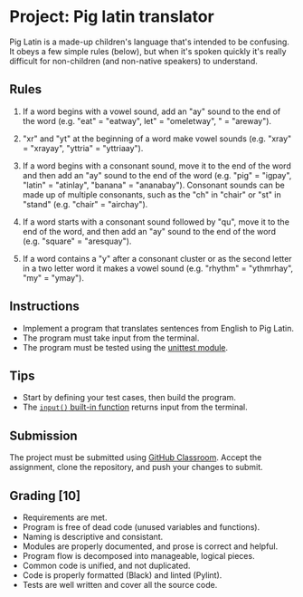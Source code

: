 # Project: Pig latin translator

Pig Latin is a made-up children's language that's intended to be
confusing. It obeys a few simple rules (below), but when it's spoken
quickly it's really difficult for non-children (and non-native speakers)
to understand.

## Rules

1.  If a word begins with a vowel sound, add an "ay" sound to the end of
    the word (e.g. "eat" = "eatway", let" = "omeletway", " = "areway").

2.  "xr" and "yt" at the beginning of a word make vowel sounds (e.g.
    "xray" = "xrayay", "yttria" = "yttriaay").

2.  If a word begins with a consonant sound, move it to the end of the
    word and then add an "ay" sound to the end of the word (e.g. "pig" =
    "igpay", "latin" = "atinlay", "banana" = "ananabay"). Consonant sounds
    can be made up of multiple consonants, such as the "ch" in "chair"
    or "st" in "stand" (e.g. "chair" = "airchay").

3.  If a word starts with a consonant sound followed by "qu", move it to
    the end of the word, and then add an "ay" sound to the end of the
    word (e.g. "square" = "aresquay").

4.  If a word contains a "y" after a consonant cluster or as the second
    letter in a two letter word it makes a vowel sound (e.g. "rhythm" =
    "ythmrhay", "my" = "ymay").

## Instructions

-   Implement a program that translates sentences from English to Pig
    Latin.
-   The program must take input from the terminal.
-   The program must be tested using the [unittest module][].

[unittest module]: https://docs.python.org/3/library/unittest.html

## Tips

-   Start by defining your test cases, then build the program.
-   The [`input()` built-in function][] returns input from the terminal.

[`input()` built-in function]: https://docs.python.org/3/library/functions.html#input

## Submission

The project must be submitted using [GitHub Classroom][]. Accept the assignment, clone the repository, and push your changes to submit.

[GitHub Classroom]: https://classroom.github.com/a/Pr9wthIB

## Grading [10]

-   Requirements are met.
-   Program is free of dead code (unused variables and functions).
-   Naming is descriptive and consistant.
-   Modules are properly documented, and prose is correct and
    helpful.
-   Program flow is decomposed into manageable, logical pieces.
-   Common code is unified, and not duplicated.
-   Code is properly formatted (Black) and linted (Pylint).
-   Tests are well written and cover all the source code.
